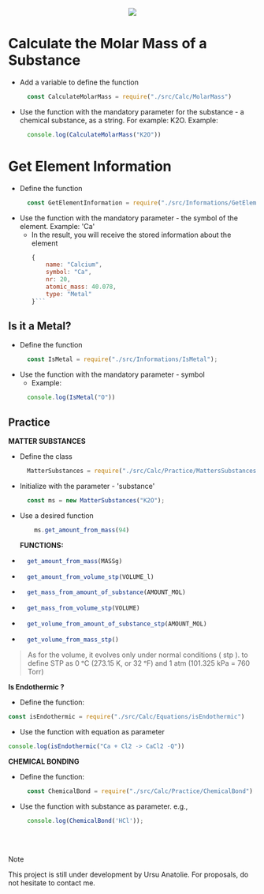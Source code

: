 <p align=center><img src="https://github.com/anatolieursu/chemistryisfun/assets/104382017/1df6e785-be3a-4eab-8fb6-47a943cba31b"></p>

# Calculate the Molar Mass of a Substance
- Add a variable to define the function <br>
  ```js
    const CalculateMolarMass = require("./src/Calc/MolarMass")
    ```
- Use the function with the mandatory parameter for the substance - a chemical substance, as a string. For example: K2O. Example: <br>
  ```js
    console.log(CalculateMolarMass("K2O"))
    ```

# Get Element Information
- Define the function <br>
  ```js
    const GetElementInformation = require("./src/Informations/GetElementInformation");
    ```
- Use the function with the mandatory parameter - the symbol of the element. Example: 'Ca'
  - In the result, you will receive the stored information about the element
    ```js
    {
        name: "Calcium",
        symbol: "Ca",
        nr: 20,
        atomic_mass: 40.078,
        type: "Metal"
    }```

## Is it a Metal?
- Define the function <br>
  ```js
    const IsMetal = require("./src/Informations/IsMetal");
  ```
- Use the function with the mandatory parameter - symbol
  - Example: 
  ```js
    console.log(IsMetal("O"))
  ```

## Practice
**MATTER SUBSTANCES** <br>
- Define the class <br>
  ```js 
    MatterSubstances = require("./src/Calc/Practice/MattersSubstances");
  ```
- Initialize with the parameter - 'substance'
  ```js
    const ms = new MatterSubstances("K2O");
    ```
- Use a desired function
  ```js
      ms.get_amount_from_mass(94)
  ``` 
  **FUNCTIONS:**
- ```js
    get_amount_from_mass(MASSg)
  ```
- ```js
    get_amount_from_volume_stp(VOLUME_l)
    ``` 
- ```js
    get_mass_from_amount_of_substance(AMOUNT_MOL)
    ```
- ```js
    get_mass_from_volume_stp(VOLUME)
    ```
- ```js
    get_volume_from_amount_of_substance_stp(AMOUNT_MOL)
  ``` 
- ```js
    get_volume_from_mass_stp()
    ```
>As for the volume, it evolves only under normal conditions ( stp ). to define STP as 0 ᵒC (273.15 K, or 32 ᵒF) and 1 atm (101.325 kPa = 760 Torr)

**Is Endothermic ?**
- Define the function: 
```js
const isEndothermic = require("./src/Calc/Equations/isEndothermic")
```
- Use the function with equation as parameter
```js
console.log(isEndothermic("Ca + Cl2 -> CaCl2 -Q"))
```


**CHEMICAL BONDING**
- Define the function:
  ```js
    const ChemicalBond = require("./src/Calc/Practice/ChemicalBond")
    ```
- Use the function with substance as parameter. e.g.,
  ```js
    console.log(ChemicalBond('HCl'));
    ```

<br><br>
> [!NOTE]
> This project is still under development by Ursu Anatolie. For proposals, do not hesitate to contact me.